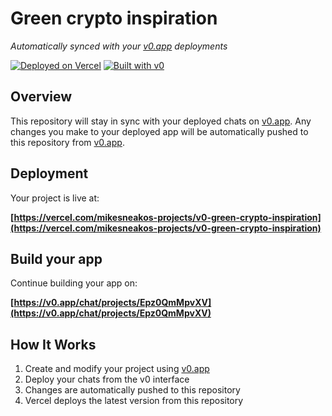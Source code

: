 # Green crypto inspiration

*Automatically synced with your [v0.app](https://v0.app) deployments*

[![Deployed on Vercel](https://img.shields.io/badge/Deployed%20on-Vercel-black?style=for-the-badge&logo=vercel)](https://vercel.com/mikesneakos-projects/v0-green-crypto-inspiration)
[![Built with v0](https://img.shields.io/badge/Built%20with-v0.app-black?style=for-the-badge)](https://v0.app/chat/projects/Epz0QmMpvXV)

## Overview

This repository will stay in sync with your deployed chats on [v0.app](https://v0.app).
Any changes you make to your deployed app will be automatically pushed to this repository from [v0.app](https://v0.app).

## Deployment

Your project is live at:

**[https://vercel.com/mikesneakos-projects/v0-green-crypto-inspiration](https://vercel.com/mikesneakos-projects/v0-green-crypto-inspiration)**

## Build your app

Continue building your app on:

**[https://v0.app/chat/projects/Epz0QmMpvXV](https://v0.app/chat/projects/Epz0QmMpvXV)**

## How It Works

1. Create and modify your project using [v0.app](https://v0.app)
2. Deploy your chats from the v0 interface
3. Changes are automatically pushed to this repository
4. Vercel deploys the latest version from this repository
